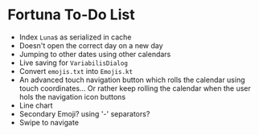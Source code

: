 # Fortuna To-Do List

* Index `Luna`s as serialized in cache
* Doesn't open the correct day on a new day
* Jumping to other dates using other calendars
* Live saving for `VariabilisDialog`
* Convert `emojis.txt` into `Emojis.kt`
* An advanced touch navigation button which rolls the calendar using touch coordinates...
  Or rather keep rolling the calendar when the user hols the navigation icon buttons
* Line chart
* Secondary Emoji? using '-' separators?
* Swipe to navigate
